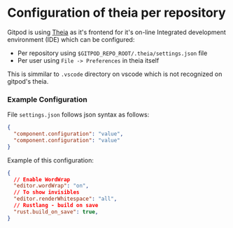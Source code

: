 # Configuration of theia per repository

Gitpod is using [Theia](https://github.com/eclipse-theia/theia) as it's frontend for it's on-line Integrated development environment (IDE) which can be configured:
- Per repository using `$GITPOD_REPO_ROOT/.theia/settings.json` file
- Per user using `File -> Preferences` in theia itself

This is simmilar to `.vscode` directory on vscode which is not recognized on gitpod's theia.

### Example Configuration

File `settings.json` follows json syntax as follows:

```json
{
  "component.configuration": "value",
  "component.configuration": "value"
}
```

Example of this configuration:

```json
{
  // Enable WordWrap
  "editor.wordWrap": "on",
  // To show invisibles
  "editor.renderWhitespace": "all",
  // Rustlang - build on save
  "rust.build_on_save": true,
}
```
